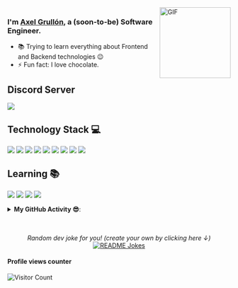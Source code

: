 <img align="right" alt="GIF" height="160px" src="https://icon-library.com/images/github-icon-white/github-icon-white-6.jpg" />


### I'm [Axel Grullón](https://github.com/sh4dow-s0urcer), a (soon-to-be) Software Engineer.

- 📚 Trying to learn everything about Frontend and Backend technologies 😉
- ⚡ Fun fact: I love chocolate.


## Discord Server

[![](https://img.shields.io/badge/Discord-7289da?&style=for-the-badge&logo=discord&logoColor=white)](https://discord.gg/wXEKxj2vNA)

## Technology Stack 💻
[![](https://img.shields.io/badge/javascript%20-%23323330.svg?&style=for-the-badge&logo=javascript&logoColor=%23F7DF1E)](https://www.google.com/search?q=javascript)
[![](https://img.shields.io/badge/node.js%20-%2343853D.svg?&style=for-the-badge&logo=node.js&logoColor=white)](https://www.google.com/search?q=nodejs)
[![](https://img.shields.io/badge/python%20-%2314354C.svg?&style=for-the-badge&logo=python&logoColor=white)](https://www.google.com/search?q=pythonlang)
[![](https://img.shields.io/badge/html5%20-%23E34F26.svg?&style=for-the-badge&logo=html5&logoColor=white)](https://www.google.com/search?q=html5)
[![](https://img.shields.io/badge/css3%20-%231572B6.svg?&style=for-the-badge&logo=css3&logoColor=white)](https://www.google.com/search?q=css3)
[![](https://img.shields.io/badge/react%20-%2320232a.svg?&style=for-the-badge&logo=react&logoColor=%2361DAFB)](https://www.google.com/search?q=reactjs)
[![](https://img.shields.io/badge/bootstrap%20-%23563D7C.svg?&style=for-the-badge&logo=bootstrap&logoColor=white)](https://www.google.com/search?q=bootstrap)
[![](https://img.shields.io/badge/MongoDB-%234ea94b.svg?&style=for-the-badge&logo=mongodb&logoColor=white)](https://www.google.com/search?q=mongodb)
[![](https://img.shields.io/badge/apache%20-%23D42029.svg?&style=for-the-badge&logo=apache&logoColor=white)](https://www.google.com/search?q=apache)

## Learning 📚
[![](https://img.shields.io/badge/java-%23ED8B00.svg?&style=for-the-badge&logo=java&logoColor=white)](https://www.google.com/search?q=java)
[![](https://img.shields.io/badge/mysql-%2300f.svg?&style=for-the-badge&logo=mysql&logoColor=white)](https://www.google.com/search?q=mysql)
[![](https://img.shields.io/badge/Electron-171C2D?&style=for-the-badge&logo=electron&logoColor=white)](https://www.google.com/search?q=electronjs)
[![](https://img.shields.io/badge/ruby-%23CC342D.svg?&style=for-the-badge&logo=ruby&logoColor=white)](https://www.google.com/search?q=ruby)

<details>

<summary><b> My GitHub Activity 😎</b>: </summary>

<p align="center">
  
<img src="https://github-readme-stats.vercel.app/api?username=shepherdless&show_icons=true&theme=gotham" alt="shepherdless" />
<br>
<img src = "https://github-readme-stats.vercel.app/api/top-langs/?username=shepherdless&hide=css,java,html&theme=gotham">

</details>

<p align="center">

</br>
</br>
<i>Random dev joke for you! (create your own by clicking here ↓)</i><br>
<a href="https://readme-jokes.vercel.app"><img align="center" src="https://readme-jokes.vercel.app/api?bgColor=%23073b4c&textColor=%2306d6a0&aColor=%2306d6a0&borderColor=%2306d6a0" alt="README Jokes"></a>

#### Profile views counter
![Visitor Count](https://profile-counter.glitch.me/{shepherdless}/count.svg)
